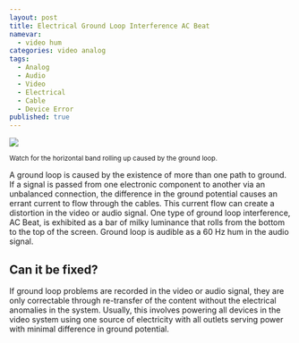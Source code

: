 ```yaml
---
layout: post
title: Electrical Ground Loop Interference AC Beat
namevar:
  - video hum
categories: video analog
tags:
  - Analog
  - Audio
  - Video
  - Electrical
  - Cable
  - Device Error
published: true
---
```


<img src="{{ site.baseurl }}/images/EGLI_AC_Beat_Flat.jpg">

<sub>Watch for the horizontal band rolling up caused by the ground loop.</sub>

A ground loop is caused by the existence of more than one path to ground. If a signal is passed from one electronic component to another via an unbalanced connection, the difference in the ground potential causes an errant current to flow through the cables. This current flow can create a distortion in the video or audio signal. One type of ground loop interference, AC Beat, is exhibited as a bar of milky luminance that rolls from the bottom to the top of the screen. Ground loop is audible as a 60 Hz hum in the audio signal.

## Can it be fixed?

If ground loop problems are recorded in the video or audio signal, they are only correctable through re-transfer of the content without the electrical anomalies in the system. Usually, this involves powering all devices in the video system using one source of electricity with all outlets serving power with minimal difference in ground potential.
